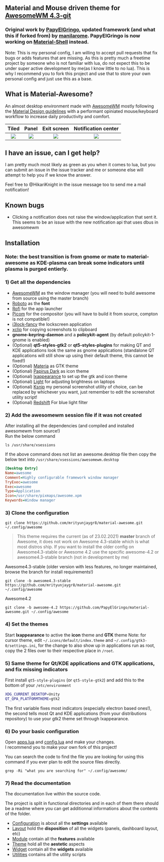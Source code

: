 ## Material and Mouse driven theme for [AwesomeWM 4.3-git](https://github.com/awesomeWM/awesome)

### Original work by [PapyElGringo](https://github.com/PapyElGringo), updated framework (and what this if forked from) by [manilarome](https://github.com/manilarome). PapyElGringo is now working on [Material-Shell](https://github.com/material-shell/material-shell) instead.


Note: This is my personal config, I am willing to accept pull requests that fix bugs or adds features that are missing. As this is pretty much a freetime project by someone who is not familiar with lua, do not expect this to be under super active development by me(as I know little to no lua).
This is why I recommend you to fork this project and use that to store your own personal config and just use this as a base.


## What is Material-Awesome?
An almost desktop environment made with [AwesomeWM](https://awesomewm.org/) mostly following the [Material Design guidelines](https://material.io) with a performant opiniated mouse/keyboard workflow to increase daily productivity and comfort.

| Tiled         | Panel         | Exit screen   | Notification center  |
|:-------------:|:-------------:|:-------------:|:--------------------:|
|![](https://i.imgur.com/35ssPBe.png)|![](https://i.imgur.com/BGzDsSO.png)|![](https://i.imgur.com/NEehdQL.png)|![](https://i.imgur.com/dUyI3dG.png)



## I have an issue, can I get help?
I am pretty much most likely as green as you when it comes to lua, but you can submit an issue in the issue tracker and me or someone else will attempt to help you if we know the answer.<br>

Feel free to @HikariKnight in the issue message too to send me a mail notification!


## Known bugs
* Clicking a notification does not raise the window/application that sent it.<br>
This seems to be an issue with the new notification api that uses dbus in awesomewm



## Installation
### Note: the best transition is from gnome or mate to material-awesome as KDE-plasma can break some indicators until plasma is purged entierly.

### 1) Get all the dependencies
- [AwesomeWM](https://github.com/awesomeWM/awesome) as the window manager (you will need to build awesome from source using the master branch)
- [Roboto](https://fonts.google.com/specimen/Roboto) as the **font**
- [Rofi](https://github.com/DaveDavenport/rofi) for the app launcher
- [Picom](https://github.com/yshui/picom) for the compositor (you will have to build it from source, compton is not compatible!)
- [i3lock-fancy](https://github.com/meskarune/i3lock-fancy) the lockscreen application
- [xclip](https://github.com/astrand/xclip) for copying screenshots to clipboard
- __gnome-keyring-daemon__ and a __policykit-agent__ (by default policykit-1-gnome is enabled)
- (Optional) __qt5-styles-gtk2__ or __qt5-styles-plugins__ for making QT and KDE applications look the same as gnome applications (standalone QT applications will still show up using their default theme, this cannot be fixed!)
- (Optional) [Materia](https://github.com/nana-4/materia-theme) as GTK theme
- (Optional) [Papirus Dark](https://github.com/PapirusDevelopmentTeam/papirus-icon-theme) as icon theme
- (Optional) [lxappearance](https://sourceforge.net/projects/lxde/files/LXAppearance/) to set up the gtk and icon theme
- (Optional) [Light](https://github.com/haikarainen/light) for adjusting brightness on laptops
- (Optional) [Ksnip](https://github.com/ksnip/ksnip) my personal screenshot utility of choice, can be replaced by whichever you want, just remember to edit the screenshot utility script!
- (Optional) [Redshift](https://github.com/jonls/redshift) For blue light filter

### 2) Add the awesomewm session file if it was not created
After installing all the dependencies (and compiled and installed awesomewm from source!)<br>
Run the below command
```
ls /usr/share/xsessions
```
If the above command does not list an awesome.desktop file then copy the below text into `/usr/share/xsessions/awesomewm.desktop`
```ini
[Desktop Entry]
Name=awesome
Comment=Highly configurable framework window manager
TryExec=awesome
Exec=awesome
Type=Application
Icon=/usr/share/pixmaps/awesome.xpm
Keywords=Window manager
```

### 3) Clone the configuration

```
git clone https://github.com/mrityunjaygr8/material-awesome.git ~/.config/awesome
```

> This theme requires the current (as of 23.02.2021) **master** branch of Awesome, it does not work on Awesome 4.3-stable which is what most distros ship. If you want to install the older config on Awesome4.3-stable or Awesome 4.2 use the specific awesome-4.2 or awesome4.3-stable branch (not in development by me)

Awesome4.3-stable (older version with less features, no longer maintained, browse the branch for install requirements!)
```
git clone -b awesome4.3-stable https://github.com/mrityunjaygr8/material-awesome.git ~/.config/awesome
```

Awesome4.2
```
git clone -b awesome-4.2 https://github.com/PapyElGringo/material-awesome.git ~/.config/awesome
```

### 4) Set the themes
Start **lxappearance** to active the **icon** theme and **GTK** theme
Note: for cursor theme, edit `~/.icons/default/index.theme` and `~/.config/gtk3-0/settings.ini`, for the change to also show up in applications run as root, copy the 2 files over to their respective place in `/root`.

### 5) Same theme for Qt/KDE applications and GTK applications, and fix missing indicators
First install `qt5-style-plugins` (or `qt5-style-gtk2`) and add this to the bottom of your `/etc/environment`

```bash
XDG_CURRENT_DESKTOP=Unity
QT_QPA_PLATFORMTHEME=gtk2
```

The first variable fixes most indicators (especially electron based ones!), the second tells most Qt and KDE applications (from your distributions repository) to use your gtk2 theme set through lxappearance.


### 6) Do your basic configuration
Open [apps.lua](./configuration/apps.lua) and [config.lua](configuration/config.lua) and make your changes.<br>
I recommend you to make your own fork of this project!

You can search the code to find the file you are looking for using this command if you ever plan to edit the source files directly.
```
grep -Ri "what you are searching for" ~/.config/awesome/
```


### 7) Read the documentation
The documentation live within the source code.

The project is split in functional directories and in each of them there should be a readme where you can get additionnal informations about the contents of the folder.

* [Configuration](./configuration) is about all the **settings** available
* [Layout](./layout) hold the **disposition** of all the widgets (panels, dashboard layout, etc)
* [Module](./module) contain all the **features** available
* [Theme](./theme) hold all the **aestetic** aspects
* [Widget](./widget) contain all the **widgets** available
* [Utilities](./utilities) contains all the utility scripts
